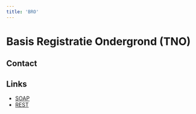 ```yaml
---
title: 'BRO'
---
```


# Basis Registratie Ondergrond (TNO)

## Contact

## Links
- [SOAP](https://basisregistratieondergrond.nl/inhoud-bro/aanleveren-gebruiken/instructies/gegevens-opvragen-via-soap-webservices/)
- [REST](https://basisregistratieondergrond.nl/werken-bro/producten-diensten/soap-webservices/rest-api/)  
